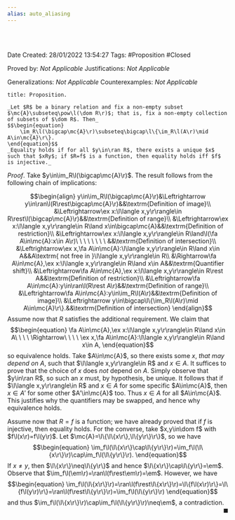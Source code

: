 ```yaml
---
alias: auto_aliasing
---
```


<br />
<br />

Date Created: 28/01/2022 13:54:27
Tags: #Proposition #Closed

Proved by: _Not Applicable_
Justifications: _Not Applicable_

Generalizations: _Not Applicable_
Counterexamples: _Not Applicable_

``` ad-Proposition
title: Proposition.

_Let $R$ be a binary relation and fix a non-empty subset $\mc{A}\subseteq\pow\l(\dom R\r)$; that is, fix a non-empty collection of subsets of $\dom R$. Then_
$$\begin{equation}
    \im_R\l(\bigcap\mc{A}\r)\subseteq\bigcap\l\{\im_R\l(A\r)\mid A\in\mc{A}\r\}.
\end{equation}$$
_Equality holds if for all $y\in\ran R$, there exists a unique $x$ such that $xRy$; if $R=f$ is a function, then equality holds iff $f$ is injective._

```

_Proof_. Take $y\in\im_R\l(\bigcap\mc{A}\r)$. The result follows from the following chain of implications:

$$\begin{align}
    y\in\im_R\l(\bigcap\mc{A}\r)&\Leftrightarrow y\in\ran\l(R\rest\bigcap\mc{A}\r)&&\textrm{Definition of image}\\
    &\Leftrightarrow\ex x:\l\langle x,y\r\rangle\in R\rest\l(\bigcap\mc{A}\r)&&\textrm{Definition of range}\\
    &\Leftrightarrow\ex x:\l\langle x,y\r\rangle\in R\land x\in\bigcap\mc{A}&&\textrm{Definition of restriction}\\
    &\Leftrightarrow\ex x:\l\langle x,y\r\rangle\in R\land\l(\fa A\in\mc{A}:x\in A\r)\ \ \ \ \ \ \ \ &&\textrm{Definition of intersection}\\
    &\Leftrightarrow\ex x,\fa A\in\mc{A}:\l\langle x,y\r\rangle\in R\land x\in A&&A\textrm{ not free in }\l\langle x,y\r\rangle\in R\\
    &\Rightarrow\fa A\in\mc{A},\ex x:\l\langle x,y\r\rangle\in R\land x\in A&&\textrm{Quantifier shift}\\
    &\Leftrightarrow\fa A\in\mc{A},\ex x:\l\langle x,y\r\rangle\in R\rest A&&\textrm{Definition of restriction}\\
    &\Leftrightarrow\fa A\in\mc{A}:y\in\ran\l(R\rest A\r)&&\textrm{Definition of range}\\
    &\Leftrightarrow\fa A\in\mc{A}:y\in\im_R\l(A\r)&&\textrm{Definition of image}\\
    &\Leftrightarrow y\in\bigcap\l\{\im_R\l(A\r)\mid A\in\mc{A}\r\}.&&\textrm{Definition of intersection}
\end{align}$$
Assume now that $R$ satisfies the additional requirement. We claim that
$$\begin{equation}
    \fa A\in\mc{A},\ex x:\l\langle x,y\r\rangle\in R\land x\in A\ \ \ \ \Rightarrow\ \ \ \ \ex x,\fa A\in\mc{A}:\l\langle x,y\r\rangle\in R\land x\in A,
\end{equation}$$
so equivalence holds. Take $A\in\mc{A}$, so there exists some $x$, _that may depend on $A$_, such that $\l\langle x,y\r\rangle\in R$ and $x\in A$. It suffices to prove that the choice of $x$ does _not_ depend on $A$. Simply observe that $y\in\ran R$, so such an $x$ must, by hypothesis, be unique. It follows that if $\l\langle x,y\r\rangle\in R$ and $x\in A$ for some specific $A\in\mc{A}$, then $x\in A'$ for some other $A'\in\mc{A}$ too. Thus $x\in A$ for all $A\in\mc{A}$. This justifies why the quantifiers may be swapped, and hence why equivalence holds.

Assume now that $R=f$ is a function; we have already proved that if $f$ is injective, then equality holds. For the converse, take $x,y\in\dom f$ with $f\l(x\r)=f\l(y\r)$. Let $\mc{A}=\l\{\l\{x\r\},\l\{y\r\}\r\}$, so we have
$$\begin{equation}
    \im_f\l(\l\{x\r\}\cap\l\{y\r\}\r)=\im_f\l(\l\{x\r\}\r)\cap\im_f\l(\l\{y\r\}\r).
\end{equation}$$
If $x\neq y$, then $\l\{x\r\}\neq\l\{y\r\}$ and hence $\l\{x\r\}\cap\l\{y\r\}=\em$. Observe that $\im_f\l(\em\r)=\ran\l(f\rest\em\r)=\em$. However, we have
$$\begin{equation}
    \im_f\l(\l\{x\r\}\r)=\ran\l(f\rest\l\{x\r\}\r)=\l\{f\l(x\r)\r\}=\l\{f\l(y\r)\r\}=\ran\l(f\rest\l\{y\r\}\r)=\im_f\l(\l\{y\r\}\r)
\end{equation}$$
and thus $\im_f\l(\l\{x\r\}\r)\cap\im_f\l(\l\{y\r\}\r)\neq\em$, a contradiction.<span style="float:right;">$\blacksquare$</span>
